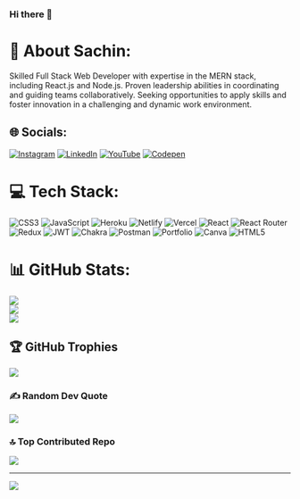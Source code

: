 ### Hi there 👋

# 💫 About Sachin:
Skilled Full Stack Web Developer with expertise in the MERN stack, including React.js and Node.js. Proven leadership abilities in coordinating and guiding teams collaboratively. Seeking opportunities to apply skills and foster innovation in a challenging and dynamic work environment.


## 🌐 Socials:
[![Instagram](https://img.shields.io/badge/Instagram-%23E4405F.svg?style=plastic&logo=Instagram&logoColor=white)](https://instagram.com/https://www.instagram.com/i_m_only_sk/) [![LinkedIn](https://img.shields.io/badge/LinkedIn-%230077B5.svg?style=plastic&logo=linkedin&logoColor=white)](https://linkedin.com/in/https://www.linkedin.com/in/sachinkumar70177/) [![YouTube](https://img.shields.io/badge/YouTube-%23FF0000.svg?style=plastic&logo=YouTube&logoColor=white)](https://youtube.com/@UC4kOWLKMntm-T3JKSkg_nDQ) [![Codepen](https://img.shields.io/badge/Codepen-000000?style=plastic&logo=codepen&logoColor=white)](https://codepen.io/https://codepen.io/sachinkumar70177) 

# 💻 Tech Stack:
![CSS3](https://img.shields.io/badge/css3-%231572B6.svg?style=plastic&logo=css3&logoColor=white) ![JavaScript](https://img.shields.io/badge/javascript-%23323330.svg?style=plastic&logo=javascript&logoColor=%23F7DF1E) ![Heroku](https://img.shields.io/badge/heroku-%23430098.svg?style=plastic&logo=heroku&logoColor=white) ![Netlify](https://img.shields.io/badge/netlify-%23000000.svg?style=plastic&logo=netlify&logoColor=#00C7B7) ![Vercel](https://img.shields.io/badge/vercel-%23000000.svg?style=plastic&logo=vercel&logoColor=white) ![React](https://img.shields.io/badge/react-%2320232a.svg?style=plastic&logo=react&logoColor=%2361DAFB) ![React Router](https://img.shields.io/badge/React_Router-CA4245?style=plastic&logo=react-router&logoColor=white) ![Redux](https://img.shields.io/badge/redux-%23593d88.svg?style=plastic&logo=redux&logoColor=white) ![JWT](https://img.shields.io/badge/JWT-black?style=plastic&logo=JSON%20web%20tokens) ![Chakra](https://img.shields.io/badge/chakra-%234ED1C5.svg?style=plastic&logo=chakraui&logoColor=white) ![Postman](https://img.shields.io/badge/Postman-FF6C37?style=plastic&logo=postman&logoColor=white) ![Portfolio](https://img.shields.io/badge/Portfolio-%23000000.svg?style=plastic&logo=firefox&logoColor=#FF7139) ![Canva](https://img.shields.io/badge/Canva-%2300C4CC.svg?style=plastic&logo=Canva&logoColor=white) ![HTML5](https://img.shields.io/badge/html5-%23E34F26.svg?style=plastic&logo=html5&logoColor=white)
# 📊 GitHub Stats:
![](https://github-readme-stats.vercel.app/api?username=sachinkumar70177&theme=radical&hide_border=false&include_all_commits=true&count_private=true)<br/>
![](https://github-readme-streak-stats.herokuapp.com/?user=sachinkumar70177&theme=radical&hide_border=false)<br/>
![](https://github-readme-stats.vercel.app/api/top-langs/?username=sachinkumar70177&theme=radical&hide_border=false&include_all_commits=true&count_private=true&layout=compact)

## 🏆 GitHub Trophies
![](https://github-profile-trophy.vercel.app/?username=sachinkumar70177&theme=radical&no-frame=false&no-bg=false&margin-w=4)

### ✍️ Random Dev Quote
![](https://quotes-github-readme.vercel.app/api?type=horizontal&theme=radical)

### 🔝 Top Contributed Repo
![](https://github-contributor-stats.vercel.app/api?username=sachinkumar70177&limit=5&theme=radical&combine_all_yearly_contributions=true)

---
[![](https://visitcount.itsvg.in/api?id=sachinkumar70177&icon=1&color=1)](https://visitcount.itsvg.in)

